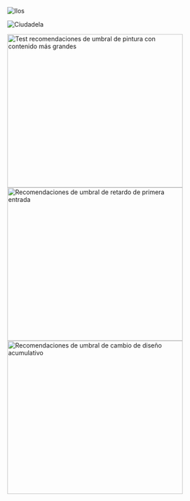 ![Ilos](https://lh3.googleusercontent.com/proxy/DDV8a7sLIWurhJtW8Ego9bq-JlwpfFFoR0tkLJQKKYXEXoWHB6ZUP5jGKD2VcYt3z1QVsgcn6L3GoU1ns8m9fvi3U51GzddA70ZUMHgzHvjl4-i7YOJY9cShBPrfjUhMQhxaJ97WFBp612XmjMXVGypfGkiBarN4PWxhiHkiYYNW7HGbtTpOcyt9GQ4Q23C2noxLTWFXZMcQZhRpQA_qzu2n6_H6CPViBnhSHpEl4JZAPaGCSJqgZg)

![Ciudadela](https://vignette.wikia.nocookie.net/masseffect/images/d/d7/MassEffect2Citadel.jpg/revision/latest?cb=20100721191415)

<div class="w-stack w-stack--center w-stack--md">
<img src="lcp_ux.svg" width="400px" height="350px" alt="Test recomendaciones de umbral de pintura con contenido más grandes"><img src="fid_ux.svg" width="400px" height="350px" alt="Recomendaciones de umbral de retardo de primera entrada"><img src="cls_ux.svg" width="400px" height="350px" alt="Recomendaciones de umbral de cambio de diseño acumulativo">
</div>
